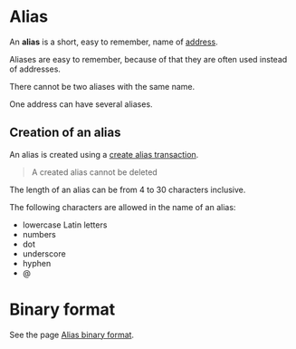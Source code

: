 # Alias

An **alias** is a short, easy to remember, name of [address](/en/blockchain/account/address).

Aliases are easy to remember, because of that they are often used instead of addresses.

There cannot be two aliases with the same name.

One address can have several aliases.

## Creation of an alias

An alias is created using a [create alias transaction](/en/blockchain/transaction-type/create-alias-transaction).

> A created alias cannot be deleted

The length of an alias can be from 4 to 30 characters inclusive.

The following characters are allowed in the name of an alias:

* lowercase Latin letters
* numbers
* dot
* underscore
* hyphen
* @

# Binary format

See the page [Alias binary format](/en/blockchain/binary-format/alias-binary-format).
